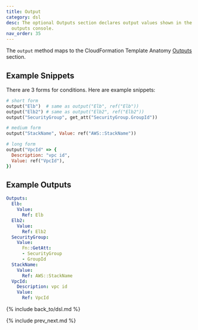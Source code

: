 ```yaml
---
title: Output
category: dsl
desc: The optional Outputs section declares output values shown in the CloudFormation
  outputs console.
nav_order: 35
---
```


The `output` method maps to the CloudFormation Template Anatomy [Outputs](https://docs.aws.amazon.com/AWSCloudFormation/latest/UserGuide/outputs-section-structure.html) section.

## Example Snippets

There are 3 forms for conditions.  Here are example snippets:

```ruby
# short form
output("Elb")  # same as output("Elb", ref("Elb"))
output("Elb2") # same as output("Elb2", ref("Elb2"))
output("SecurityGroup", get_att("SecurityGroup.GroupId"))

# medium form
output("StackName", Value: ref("AWS::StackName"))

# long form
output("VpcId" => {
  Description: "vpc id",
  Value: ref("VpcId"),
})
```

## Example Outputs

```yaml
Outputs:
  Elb:
    Value:
      Ref: Elb
  Elb2:
    Value:
      Ref: Elb2
  SecurityGroup:
    Value:
      Fn::GetAtt:
      - SecurityGroup
      - GroupId
  StackName:
    Value:
      Ref: AWS::StackName
  VpcId:
    Description: vpc id
    Value:
      Ref: VpcId
```

{% include back_to/dsl.md %}

{% include prev_next.md %}
